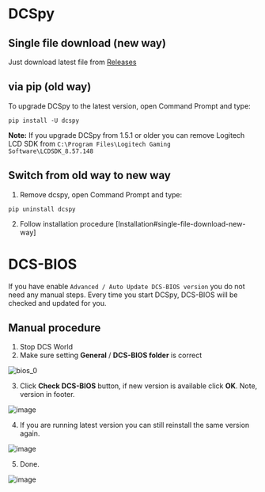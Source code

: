 # DCSpy
## Single file download (new way)
Just download latest file from [Releases](https://github.com/emcek/dcspy/releases/latest)

## via pip (old way)
To upgrade DCSpy to the latest version, open Command Prompt and type:
```shell script
pip install -U dcspy
```
**Note:** If you upgrade DCSpy from 1.5.1 or older you can remove Logitech LCD SDK from `C:\Program Files\Logitech Gaming Software\LCDSDK_8.57.148`

## Switch from old way to new way
1. Remove dcspy, open Command Prompt and type:
```shell script
pip uninstall dcspy
```
2. Follow installation procedure [Installation#single-file-download-new-way]

# DCS-BIOS
If you have enable `Advanced / Auto Update DCS-BIOS version` you do not need any manual steps. Every time you start DCSpy, DCS-BIOS will be checked and updated for you.

## Manual procedure
1. Stop DCS World
2. Make sure setting **General** / **DCS-BIOS folder** is correct

![bios_0](https://user-images.githubusercontent.com/475312/209840336-f0ce47b8-c7c1-4a48-af1c-c5c1cc79ffdd.jpg)

3. Click **Check DCS-BIOS** button, if new version is available click **OK**. Note, version in footer.

![image](https://user-images.githubusercontent.com/475312/209840516-3873d7a9-8bb2-4226-944f-5472eebd9440.png)

4. If you are running latest version you can still reinstall the same version again.

![image](https://user-images.githubusercontent.com/475312/209841006-d6cd0581-aad2-4d53-83a3-1957e0f8a674.png)

5. Done.

![image](https://user-images.githubusercontent.com/475312/209841045-f3d64fe7-acb8-4fdc-a2d3-1ae494b24394.png)


